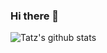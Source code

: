 ### Hi there 👋

<!--
**Tatz21/Tatz21** is a ✨ _special_ ✨ repository because its `README.md` (this file) appears on your GitHub profile.





Here are some ideas to get you started:

- 🔭 I’m currently working on -Wallpaper APP
- 🌱 I’m currently learning - React antive
- 🤔 I’m looking for help with 
- 💬 Ask me about-something Related To Tech
- 📫 How to reach me:
- 😄 Pronouns: ...
- ⚡ Fun fact: ...
-->


<img align="center" src="https://github-readme-stats.vercel.app/api?username=Tatz21&show_icons=true&count_private=true&hide_rank=true&bg_color=45,43cea2,185a9d&icon_color=ffffff&text_color=ffffff&title_color=ffffff&hide_border=true" alt="Tatz's github stats"/>
